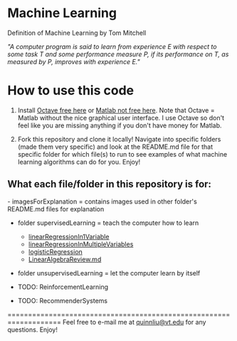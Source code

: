 Machine Learning
================

Definition of Machine Learning by Tom Mitchell

*"A computer program is said to learn from experience E with respect to some task T and some performance measure P, if its performance on T, as measured by P, improves with experience E."*

How to use this code
====================

1. Install [Octave free here](https://db.tt/J97Im052) or [Matlab not free here](http://www.mathworks.com/products/matlab/). Note that Octave = Matlab without the nice graphical user interface. I use Octave so don't feel like you are missing anything if you 
don't have money for Matlab.

2. Fork this repository and clone it locally! Navigate into specific folders (made them very specific) and look at the README.md file for that specific folder for which file(s) to run to see examples of what machine learning algorithms can do for you. Enjoy!

<h2>What each file/folder in this repository is for:</h2>
  - imagesForExplanation = contains images used in other folder's README.md files for explanation

  - folder supervisedLearning = teach the computer how to learn
    + [linearRegressionIn1Variable](./supervisedLearning/linearRegressionIn1Variable)
    + [linearRegressionInMultipleVariables](./supervisedLearning/linearRegressionInMultipleVariables)
    + [logisticRegression](./supervisedLearning/logisticRegression)
    + [LinearAlgebraReview.md](./supervisedLearning/LinearAlgebraReview.md)

  - folder unsupervisedLearning = let the computer learn by itself

  - TODO: ReinforcementLearning
  - TODO: RecommenderSystems

===================================================================
Feel free to e-mail me at quinnliu@vt.edu for any questions. Enjoy!